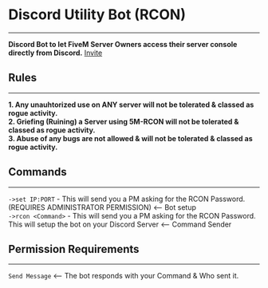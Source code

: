 # Discord Utility Bot (RCON)
---
**Discord Bot to let FiveM Server Owners access their server console directly from Discord.**
[Invite](https://discordapp.com/oauth2/authorize?client_id=548526173135699968&scope=bot&permissions=3072)
## Rules
---
**1. Any unauhtorized use on ANY server will not be tolerated & classed as rogue activity.**<br />
**2. Griefing (Ruining) a Server using 5M-RCON will not be tolerated & classed as rogue activity.**<br />
**3. Abuse of any bugs are not allowed & will not be tolerated & classed as rogue activity.**<br />

## Commands
---
`->set IP:PORT` - This will send you a PM asking for the RCON Password. (REQUIRES ADMINISTRATOR PERMISSION) <-- Bot setup<br />
`->rcon <Command>` - This will send you a PM asking for the RCON Password. This will setup the bot on your Discord Server <-- Command Sender<br />

## Permission Requirements
---
`Send Message` <-- The bot responds with your Command & Who sent it.<br />
